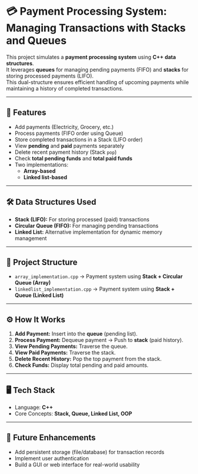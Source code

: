 # 💳 Payment Processing System: Managing Transactions with Stacks and Queues

This project simulates a **payment processing system** using **C++ data structures**.  
It leverages **queues** for managing pending payments (FIFO) and **stacks** for storing processed payments (LIFO).  
This dual-structure ensures efficient handling of upcoming payments while maintaining a history of completed transactions.  

---

## 🚀 Features
- Add payments (Electricity, Grocery, etc.)
- Process payments (FIFO order using Queue)
- Store completed transactions in a Stack (LIFO order)
- View **pending** and **paid** payments separately
- Delete recent payment history (Stack `pop`)
- Check **total pending funds** and **total paid funds**
- Two implementations:
  - **Array-based**
  - **Linked list-based**

---

## 🛠️ Data Structures Used
- **Stack (LIFO):** For storing processed (paid) transactions  
- **Circular Queue (FIFO):** For managing pending transactions  
- **Linked List:** Alternative implementation for dynamic memory management  

---

## 📂 Project Structure
- `array_implementation.cpp` → Payment system using **Stack + Circular Queue (Array)**  
- `linkedlist_implementation.cpp` → Payment system using **Stack + Queue (Linked List)**  

---

## ⚙️ How It Works
1. **Add Payment:** Insert into the **queue** (pending list).  
2. **Process Payment:** Dequeue payment → Push to **stack** (paid history).  
3. **View Pending Payments:** Traverse the queue.  
4. **View Paid Payments:** Traverse the stack.  
5. **Delete Recent History:** Pop the top payment from the stack.  
6. **Check Funds:** Display total pending and paid amounts.  

---
## 🖥️ Tech Stack
- Language: **C++**  
- Core Concepts: **Stack, Queue, Linked List, OOP**  

---

## 📌 Future Enhancements
- Add persistent storage (file/database) for transaction records  
- Implement user authentication  
- Build a GUI or web interface for real-world usability  

